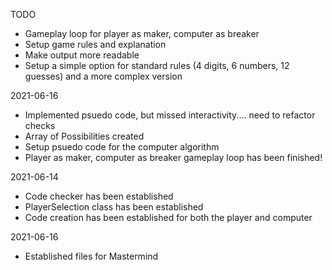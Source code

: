TODO
- Gameplay loop for player as maker, computer as breaker
- Setup game rules and explanation
- Make output more readable
- Setup a simple option for standard rules (4 digits, 6 numbers, 12 guesses) and a more complex version

2021-06-16
- Implemented psuedo code, but missed interactivity.... need to refactor checks
- Array of Possibilities created
- Setup psuedo code for the computer algorithm
- Player as maker, computer as breaker gameplay loop has been finished!

2021-06-14
- Code checker has been established
- PlayerSelection class has been established
- Code creation has been established for both the player and computer

2021-06-16
- Established files for Mastermind